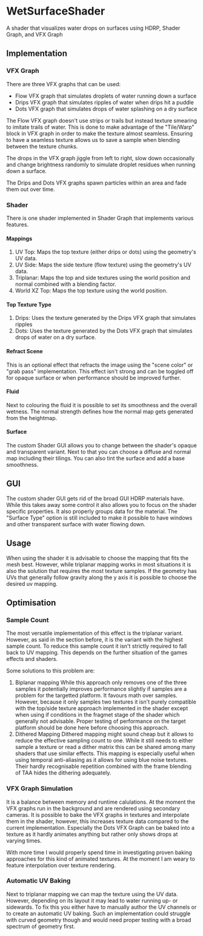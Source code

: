 # WetSurfaceShader
 A shader that visualizes water drops on surfaces using HDRP, Shader Graph, and VFX Graph

## Implementation

### VFX Graph
There are three VFX graphs that can be used:
- Flow VFX graph that simulates droplets of water running down a surface
- Drips VFX graph that simulates ripples of water when drips hit a puddle
- Dots VFX graph that simulates drops of water splashing on a dry surface

The Flow VFX graph doesn't use strips or trails but instead texture smearing to imitate trails of water. This is done to make advantage of the "Tile/Warp" block in VFX graph in order to make the texture almost seamless.
Ensuring to have a seamless texture allows us to save a sample when blending between the texture chunks.

The drops in the VFX graph jiggle from left to right, slow down occasionally and change brightness randomly to simulate droplet residues when running down a surface.

The Drips and Dots VFX graphs spawn particles within an area and fade them out over time.

### Shader
There is one shader implemented in Shader Graph that implements various features.

#### Mappings
1. UV Top:
	Maps the top texture (either drips or dots) using the geometry's UV data.
2. UV Side:
	Maps the side texture (flow texture) using the geometry's UV data.
3. Triplanar:
	Maps the top and side textures using the world position and normal combined with a blending factor.
4. World XZ Top:
	Maps the top texture using the world position.
	
#### Top Texture Type
1. Drips:
	Uses the texture generated by the Drips VFX graph that simulates ripples
2. Dots:
	Uses the texture generated by the Dots VFX graph that simulates drops of water on a dry surface.
	
#### Refract Scene
This is an optional effect that refracts the image using the "scene color" or "grab pass" implementation.
This effect isn't strong and can be toggled off for opaque surface or when performance should be improved further.

#### Fluid
Next to colouring the fluid it is possible to set its smoothness and the overall wetness.
The normal strength defines how the normal map gets generated from the heightmap.

#### Surface
The custom Shader GUI allows you to change between the shader's opaque and transparent variant.
Next to that you can choose a diffuse and normal map including their tilings.
You can also tint the surface and add a base smoothness.

## GUI
The custom shader GUI gets rid of the broad GUI HDRP materials have. While this takes away some control it also allows you to focus on the shader specific properties.
It also properly groups data for the material.
The "Surface Type" option is still included to make it possible to have windows and other transparent surface with water flowing down.

## Usage
When using the shader it is advisable to choose the mapping that fits the mesh best.
However, while triplanar mapping works in most situations it is also the solution that requires the most texture samples.
If the geometry has UVs that generally follow gravity along the y axis it is possible to choose the desired uv mapping.

## Optimisation

### Sample Count
The most versatile implementation of this effect is the triplanar variant.
However, as said in the section before, it is the variant with the highest sample count.
To reduce this sample count it isn't strictly required to fall back to UV mapping. This depends on the further situation of the games effects and shaders.

Some solutions to this problem are:
1. Biplanar mapping
While this approach only removes one of the three samples it potentially improves performance slightly if samples are a problem for the targetted platform. It favours math over samples.
However, because it only samples two textures it isn't purely compatible with the top/side texture approach implemented in the shader except when using if conditions in the fragmet stage of the shader which generally not advisable. Proper testing of performance on the target platform should be done here before choosing this approach.
2. Dithered Mapping
Dithered mapping might sound cheap but it allows to reduce the effective sampling count to one. While it still needs to either sample a texture or read a dither matrix this can be shared among many shaders that use similar effects.
This mapping is especially useful when using temporal anti-aliasing as it allows for using blue noise textures. Their hardly recognisable repetition combined with the frame blending of TAA hides the dithering adequately.

### VFX Graph Simulation
It is a balance between memory and runtime calulations. At the moment the VFX graphs run in the background and are rendered using secondary cameras. It is possible to bake the VFX graphs in textures and interpolate them in the shader, however, this increases texture data compared to the current implementation.
Especially the Dots VFX Graph can be baked into a texture as it hardly animates anything but rather only shows drops at varying times.

With more time I would properly spend time in investigating proven baking approaches for this kind of animated textures. At the moment I am weary to feature interpolation over texture rendering.

### Automatic UV Baking
Next to triplanar mapping we can map the texture using the UV data. However, depending on its layout it may lead to water running up- or sidewards. To fix this you either have to manually author the UV channels or to create an automatic UV baking.
Such an implementation could struggle with curved geometry though and would need proper testing with a broad spectrum of geometry first.